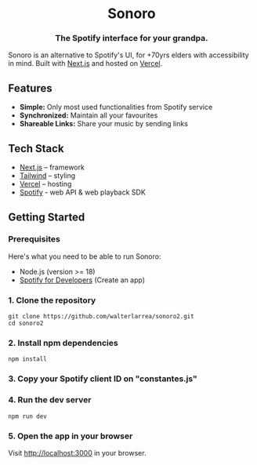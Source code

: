 <div align="center">
  <h1 align="center">Sonoro</h1>
  <h3>The Spotify interface for your grandpa.</h3>
</div>

Sonoro is an alternative to Spotify's UI, for +70yrs elders with accessibility in mind. Built with [Next.js](https://nextjs.org/) and hosted on [Vercel](https://vercel.com/).


## Features

- **Simple:** Only most used functionalities from Spotify service
- **Synchronized:** Maintain all your favourites
- **Shareable Links:** Share your music by sending links


## Tech Stack

- [Next.js](https://nextjs.org/) – framework
- [Tailwind](https://tailwindcss.com/) – styling
- [Vercel](https://vercel.com/) – hosting
- [Spotify](https://developer.spotify.com/) - web API & web playback SDK


## Getting Started

### Prerequisites

Here's what you need to be able to run Sonoro:

- Node.js (version >= 18)
- [Spotify for Developers](https://developer.spotify.com/) (Create an app)


### 1. Clone the repository

```shell
git clone https://github.com/walterlarrea/sonoro2.git
cd sonoro2
```

### 2. Install npm dependencies

```shell
npm install
```

### 3. Copy your Spotify client ID on "constantes.js"

### 4. Run the dev server

```shell
npm run dev
```

### 5. Open the app in your browser

Visit [http://localhost:3000](http://localhost:3000) in your browser.
